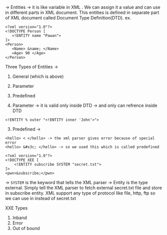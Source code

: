 -> Entities -> it is like variable  in XML . We can assign it a value and can use in different parts in XML document. This entities is defined in separate part of XML document called Document Type Definition(DTD). ex.
```
<?xml version="1.0"?>
<!DOCTYPE Person [
   <!ENTITY name "Pawan">
]>
<Person>
   <Name> &name; </Name>
   <Age> 90 </Age>
</Person>
```
Three Types of Entities -> 
1) General (which is above)
2) Parameter
3) Predefined

2) Parameter -> it is valid only inside DTD -> and only can refrence inside DTD
```
<!ENTITY % outer "<!ENTITY inner 'John'>">
```
3) Predefined ->
```
<hello> < </hello> -> the xml parser gives error because of special error
<hello> &#x3c; </hello> -> so we used this which is called predefined
```


```
<?xml version="1.0"?>
<!DOCTYPE XEE [
    <!ENTITY subscribe SYSTEM "secret.txt">
]>
<pwn>&subscribe;</pwn>
```
-> `SYSTEM` is the keyword that tells the XML parser -> Entity is the type external. Simply tell the XML parser to fetch external secret.txt file and store in subscribe entity. XML support any type of protocol like file, http, ftp so we can use in instead of secret.txt

XXE Types 
1) Inband
2) Error
3) Out of bound